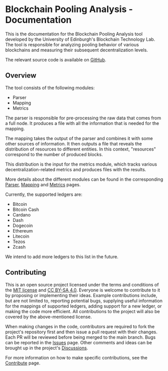 # Blockchain Pooling Analysis - Documentation

This is the documentation for the Blockchain Pooling Analysis tool developed by the University of Edinburgh's Blockchain 
Technology Lab. The tool is responsible for analyzing pooling behavior of various blockchains and measuring their 
subsequent decentralization levels.

The relevant source code is available on [GitHub](https://github.com/Blockchain-Technology-Lab/pooling-analysis).

## Overview
The tool consists of the following modules:

- Parser
- Mapping
- Metrics

The parser is responsible for pre-processing the raw data that comes from a full node. It produces a file
with all the information that is needed for the mapping.

The mapping takes the output of the parser and combines it with some other
sources of information. It then outputs a file that reveals the distribution of
resources to different entities.  In this context, "resources" correspond to the
number of produced blocks. 

This distribution is the input for the metrics module, which tracks various
decentralization-related metrics and produces files with the results. 

More details about the different modules can be found in the corresponding [Parser](parsers.md), [Mapping](mappings.md)
and [Metrics](metrics.md) pages.

Currently, the supported ledgers are:

- Bitcoin
- Bitcoin Cash
- Cardano
- Dash
- Dogecoin
- Ethereum 
- Litecoin
- Tezos
- Zcash

We intend to add more ledgers to this list in the future. 

## Contributing

This is an open source project licensed under the terms and conditions of the 
[MIT license](https://github.com/Blockchain-Technology-Lab/pooling-analysis/blob/main/LICENSE) and
[CC BY-SA 4.0](https://creativecommons.org/licenses/by-sa/4.0/). 
Everyone is welcome to contribute to it by proposing or implementing their
ideas. Example contributions include, but are not limited to, reporting
potential bugs, supplying useful information for the mappings of supported
ledgers, adding support for a new ledger, or making the code more efficient.
All contributions to the project will also be covered by the above-mentioned
license.

When making changes in the code, contributors are required to fork the project's repository first and then issue a pull 
request with their changes. Each PR will be reviewed before being merged to the main branch. Bugs can be reported 
in the [Issues](https://github.com/Blockchain-Technology-Lab/pooling-analysis/issues) page. 
Other comments and ideas can be brought up in the project's
[Discussions](https://github.com/Blockchain-Technology-Lab/pooling-analysis/discussions).

For more information on how to make specific contributions, see the [Contribute](contribute.md) page.